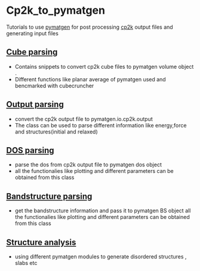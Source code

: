 # Cp2k_to_pymatgen
Tutorials to use [pymatgen](https://github.com/materialsproject/pymatgen) for post processing [cp2k](https://github.com/cp2k/cp2k) output files and generating input files 
## [Cube parsing](./cube_file/)
- Contains snippets to convert cp2k cube files to pymatgen volume object .
- Different functions like planar average of pymatgen used and bencmarked with cubecruncher
## [Output parsing](./_output_file/)
- convert the cp2k output file to  pymatgen.io.cp2k.output
- The class can be used to parse different information like energy,force and structures(initial and relaxed)
## [DOS parsing](./dos_file/)  
- parse the dos from cp2k output file to pymatgen dos object
- all the functionalies like plotting and different parameters can be obtained from this class 
## [Bandstructure parsing](./bs_file/)  
- get the bandstructure information and pass it to pymatgen BS object
   all the functionalies like plotting and different parameters can be obtained from this class 
## [Structure analysis](./stc_file/) 
- using different pymatgen modules to generate disordered structures , slabs etc 
